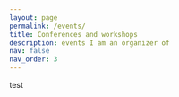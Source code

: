 ```yaml
---
layout: page
permalink: /events/
title: Conferences and workshops
description: events I am an organizer of
nav: false
nav_order: 3
---
```


test